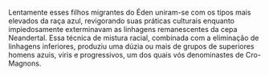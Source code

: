 ﻿Lentamente esses filhos migrantes do Éden uniram-se com os tipos mais elevados da raça azul, revigorando suas práticas culturais enquanto impiedosamente exterminavam as linhagens remanescentes da cepa Neandertal. Essa técnica de mistura racial, combinada com a eliminação de linhagens inferiores, produziu uma dúzia ou mais de grupos de superiores homens azuis, viris e progressivos, um dos quais vós denominastes de Cro-Magnons.